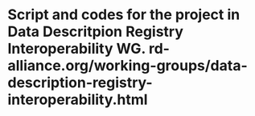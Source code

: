 Script and codes for the project in Data Descritpion Registry Interoperability WG.
rd-alliance.org/working-groups/data-description-registry-interoperability.html
====
